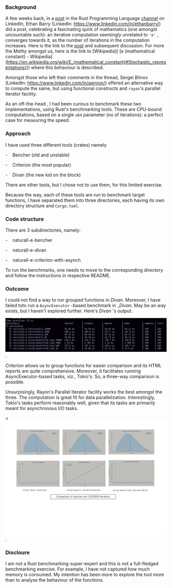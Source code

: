 ### Background

A few weeks back, in a [post](https://www.linkedin.com/feed/update/urn:li:activity:7197299671013154817/) in the Rust Programming Language [channel](https://www.linkedin.com/groups/4973032/) on LinkedIn, Ethan Barry (LinkedIn: https://www.linkedin.com/in/ethanbarry/) did a post, celebrating a fascinating quirk of 
mathematics (one amongst uncountable such): an iterative computation  seemingly unrelated to `'e'` , converges towards it, as the number of iterations in the computation increases. Here is the link to the [post](https://www.linkedin.com/feed/update/urn:li:activity:7197299671013154817/) and subsequent discussion. For more the _Mathy_ amongst us, here is the link to [Wikipedia]( [e (mathematical constant) - Wikipedia]
(https://en.wikipedia.org/wiki/E_(mathematical_constant)#Stochastic_representations))) where this behaviour is described. 

Amongst those who left their comments in the thread, Sergei Blinov (LinkedIn: https://www.linkedin.com/in/awnion/) offered an alternative way to compute the same, but using functional constructs and `rayon`'s parallel iterator facility. 

As an off-the-head , I had been curious to benchmark these two implementations, using Rust's benchmarking tools. 
These are CPU-bound computations, based on a single `u64` parameter (no of iterations): a perfect case for measuring the speed.

### Approach

I have used three different tools (crates) namely

-    Bencher (old and unstable)

-    Criterion (the most popular)

-    Divan (the new kid on the block)

There are other tools, but I chose not to use them, for this limited exercise.

Because the way, each of these tools are run to benchmark target functions, I have separated them into three directories, each having its own directory structure and `Cargo.toml`. 

### Code structure

There are 3 subdirectories, namely:

-    naturall-e-bencher

-    naturall-e-divan

-    naturall-e-criterion-with-asynch

To run the benchmarks, one needs to move to the corresponding directory and follow the instructions in respective README.

### Outcome

I could not find a way to run grouped functions in _Divan_. Moreover, I have failed toto run a `AsyncExecutor` -based benchmark in __Divan_. May be an way exists, but I haven't explored further. Here's _Divan_ 's output:

![Divan output](./Divan-output.png "Divan-output.png").

_Criterion_ allows us to group functions for easier comparison and its HTML reports are quite comprehensive. Moreover, it facilitates running AsyncExecutor-based tasks, viz., Tokio's. So, a three-way comparison is possible. 

Unsurpisingly, Rayon's Parallel Iterator facility works the best amongst the three.  The computation is great fit for data parallelization. Interestingly, Tokio's tasks perform reasonably well, given that its tasks are primarily meant for asynchronous I/O tasks.

<![Comparison using Criterion, 1000000 iterations](./Comparison-Response-1000000-Iterations.png "Comparison-Response-1000000-Iterations.png").

### Discloure

I am not a Rust benchmarking-super-expert and this is not a full-fledged benchmarking exercise. For example, I have not captured how much memory is consumed. My intention has been more to explore the tool more than to analyse the behaviour of the functions. 
